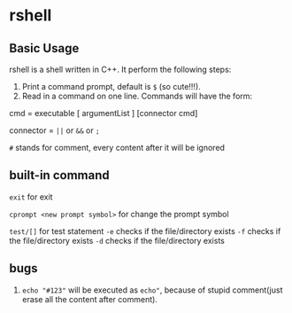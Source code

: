 # rshell

## Basic Usage
rshell is a shell written in C++. It perform the following steps:
1. Print a command prompt, default is `$` (so cute!!!).
2. Read in a command on one line. Commands will have the form:

cmd       = executable [ argumentList ] [connector cmd]

connector = `||` or `&&` or `;`

`#` stands for comment, every content after it will be ignored

## built-in command
`exit` for exit

`cprompt <new prompt symbol>` for change the prompt symbol

`test/[]` for test statement
`-e` checks if the file/directory exists
`-f` checks if the file/directory exists
`-d` checks if the file/directory exists

## bugs
1. `echo "#123"` will be executed as `echo"`, because of stupid comment(just erase all the content after comment).


